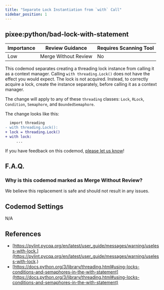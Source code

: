 ```yaml
---
title: "Separate Lock Instantiation from `with` Call"
sidebar_position: 1
---
```


## pixee:python/bad-lock-with-statement

| Importance | Review Guidance      | Requires Scanning Tool |
| ---------- | -------------------- | ---------------------- |
| Low        | Merge Without Review | No                     |

This codemod separates creating a threading lock instance from calling it as a context manager. Calling `with threading.Lock()` does not have the effect you would expect. The lock is not acquired. Instead, to correctly acquire a lock, create the instance separately, before calling it as a context manager.

The change will apply to any of these `threading` classes: `Lock`, `RLock`, `Condition`, `Semaphore`, and `BoundedSemaphore`.

The change looks like this:

```diff
  import threading
- with threading.Lock():
+ lock = threading.Lock()
+ with lock:
     ...
```

If you have feedback on this codemod, [please let us know](mailto:feedback@pixee.ai)!

## F.A.Q.

### Why is this codemod marked as Merge Without Review?

We believe this replacement is safe and should not result in any issues.

## Codemod Settings

N/A

## References

- [https://pylint.pycqa.org/en/latest/user_guide/messages/warning/useless-with-lock.](https://pylint.pycqa.org/en/latest/user_guide/messages/warning/useless-with-lock.)
- [https://docs.python.org/3/library/threading.html#using-locks-conditions-and-semaphores-in-the-with-statement](https://docs.python.org/3/library/threading.html#using-locks-conditions-and-semaphores-in-the-with-statement)
